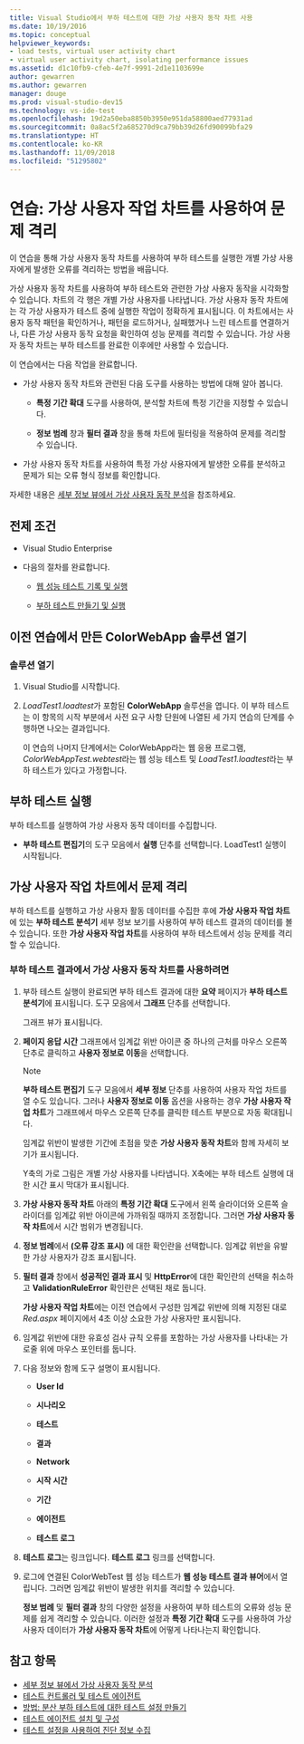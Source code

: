 ```yaml
---
title: Visual Studio에서 부하 테스트에 대한 가상 사용자 동작 차트 사용
ms.date: 10/19/2016
ms.topic: conceptual
helpviewer_keywords:
- load tests, virtual user activity chart
- virtual user activity chart, isolating performance issues
ms.assetid: d1c10fb9-cfeb-4e7f-9991-2d1e1103699e
author: gewarren
ms.author: gewarren
manager: douge
ms.prod: visual-studio-dev15
ms.technology: vs-ide-test
ms.openlocfilehash: 19d2a50eba8850b3950e951da58800aed77931ad
ms.sourcegitcommit: 0a8ac5f2a685270d9ca79bb39d26fd90099bfa29
ms.translationtype: HT
ms.contentlocale: ko-KR
ms.lasthandoff: 11/09/2018
ms.locfileid: "51295802"
---
```

# <a name="walkthrough-using-the-virtual-user-activity-chart-to-isolate-issues"></a>연습: 가상 사용자 작업 차트를 사용하여 문제 격리

이 연습을 통해 가상 사용자 동작 차트를 사용하여 부하 테스트를 실행한 개별 가상 사용자에게 발생한 오류를 격리하는 방법을 배웁니다.

가상 사용자 동작 차트를 사용하여 부하 테스트와 관련한 가상 사용자 동작을 시각화할 수 있습니다. 차트의 각 행은 개별 가상 사용자를 나타냅니다. 가상 사용자 동작 차트에는 각 가상 사용자가 테스트 중에 실행한 작업이 정확하게 표시됩니다. 이 차트에서는 사용자 동작 패턴을 확인하거나, 패턴을 로드하거나, 실패했거나 느린 테스트를 연결하거나, 다른 가상 사용자 동작 요청을 확인하여 성능 문제를 격리할 수 있습니다. 가상 사용자 동작 차트는 부하 테스트를 완료한 이후에만 사용할 수 있습니다.

이 연습에서는 다음 작업을 완료합니다.

-   가상 사용자 동작 차트와 관련된 다음 도구를 사용하는 방법에 대해 알아 봅니다.

    -   **특정 기간 확대** 도구를 사용하여, 분석할 차트에 특정 기간을 지정할 수 있습니다.

    -   **정보 범례** 창과 **필터 결과** 창을 통해 차트에 필터링을 적용하여 문제를 격리할 수 있습니다.

-   가상 사용자 동작 차트를 사용하여 특정 가상 사용자에게 발생한 오류를 분석하고 문제가 되는 오류 형식 정보를 확인합니다.

자세한 내용은 [세부 정보 뷰에서 가상 사용자 동작 분석](../test/analyze-load-test-virtual-user-activity-in-the-details-view.md)을 참조하세요.

## <a name="prerequisites"></a>전제 조건

-   Visual Studio Enterprise

-   다음의 절차를 완료합니다.

    -   [웹 성능 테스트 기록 및 실행](/azure/devops/test/load-test/run-performance-tests-app-before-release#recordtests)

    -   [부하 테스트 만들기 및 실행](/azure/devops/test/load-test/run-performance-tests-app-before-release#create-a-load-test)

## <a name="open-the-colorwebapp-solution-created-in-the-previous-walkthroughs"></a>이전 연습에서 만든 ColorWebApp 솔루션 열기

### <a name="open-the-solution"></a>솔루션 열기

1.  Visual Studio를 시작합니다.

2.  *LoadTest1.loadtest*가 포함된 **ColorWebApp** 솔루션을 엽니다. 이 부하 테스트는 이 항목의 시작 부분에서 사전 요구 사항 단원에 나열된 세 가지 연습의 단계를 수행하면 나오는 결과입니다.

     이 연습의 나머지 단계에서는 ColorWebApp라는 웹 응용 프로그램, *ColorWebAppTest.webtest*라는 웹 성능 테스트 및 *LoadTest1.loadtest*라는 부하 테스트가 있다고 가정합니다.

## <a name="run-the-load-test"></a>부하 테스트 실행

부하 테스트를 실행하여 가상 사용자 동작 데이터를 수집합니다.

-   **부하 테스트 편집기**의 도구 모음에서 **실행** 단추를 선택합니다. LoadTest1 실행이 시작됩니다.

## <a name="isolate-issues-in-the-virtual-user-activity-chart"></a>가상 사용자 작업 차트에서 문제 격리

부하 테스트를 실행하고 가상 사용자 활동 데이터를 수집한 후에 **가상 사용자 작업 차트**에 있는 **부하 테스트 분석기** 세부 정보 보기를 사용하여 부하 테스트 결과의 데이터를 볼 수 있습니다. 또한 **가상 사용자 작업 차트**를 사용하여 부하 테스트에서 성능 문제를 격리할 수 있습니다.

### <a name="to-use-the-virtual-user-activity-chart-in-your-load-test-results"></a>부하 테스트 결과에서 가상 사용자 동작 차트를 사용하려면

1.  부하 테스트 실행이 완료되면 부하 테스트 결과에 대한 **요약** 페이지가 **부하 테스트 분석기**에 표시됩니다. 도구 모음에서 **그래프** 단추를 선택합니다.

     그래프 뷰가 표시됩니다.

2.  **페이지 응답 시간** 그래프에서 임계값 위반 아이콘 중 하나의 근처를 마우스 오른쪽 단추로 클릭하고 **사용자 정보로 이동**을 선택합니다.

    > [!NOTE]
    > **부하 테스트 편집기** 도구 모음에서 **세부 정보** 단추를 사용하여 사용자 작업 차트를 열 수도 있습니다. 그러나 **사용자 정보로 이동** 옵션을 사용하는 경우 **가상 사용자 작업 차트**가 그래프에서 마우스 오른쪽 단추를 클릭한 테스트 부분으로 자동 확대됩니다.

     임계값 위반이 발생한 기간에 초점을 맞춘 **가상 사용자 동작 차트**와 함께 자세히 보기가 표시됩니다.

     Y축의 가로 그림은 개별 가상 사용자를 나타냅니다. X축에는 부하 테스트 실행에 대한 시간 표시 막대가 표시됩니다.

3.  **가상 사용자 동작 차트** 아래의 **특정 기간 확대** 도구에서 왼쪽 슬라이더와 오른쪽 슬라이더를 임계값 위반 아이콘에 가까워질 때까지 조정합니다. 그러면 **가상 사용자 동작 차트**에서 시간 범위가 변경됩니다.

4.  **정보 범례**에서 **(오류 강조 표시)** 에 대한 확인란을 선택합니다. 임계값 위반을 유발한 가상 사용자가 강조 표시됩니다.

5.  **필터 결과** 창에서 **성공적인 결과 표시** 및 **HttpError**에 대한 확인란의 선택을 취소하고 **ValidationRuleError** 확인란은 선택된 채로 둡니다.

     **가상 사용자 작업 차트**에는 이전 연습에서 구성한 임계값 위반에 의해 지정된 대로 *Red.aspx* 페이지에서 4초 이상 소요한 가상 사용자만 표시됩니다.

6.  임계값 위반에 대한 유효성 검사 규칙 오류를 포함하는 가상 사용자를 나타내는 가로줄 위에 마우스 포인터를 둡니다.

7.  다음 정보와 함께 도구 설명이 표시됩니다.

    -   **User Id**

    -   **시나리오**

    -   **테스트**

    -   **결과**

    -   **Network**

    -   **시작 시간**

    -   **기간**

    -   **에이전트**

    -   **테스트 로그**

8.  **테스트 로그**는 링크입니다. **테스트 로그** 링크를 선택합니다.

9. 로그에 연결된 ColorWebTest 웹 성능 테스트가 **웹 성능 테스트 결과 뷰어**에서 열립니다. 그러면 임계값 위반이 발생한 위치를 격리할 수 있습니다.

     **정보 범례** 및 **필터 결과** 창의 다양한 설정을 사용하여 부하 테스트의 오류와 성능 문제를 쉽게 격리할 수 있습니다. 이러한 설정과 **특정 기간 확대** 도구를 사용하여 가상 사용자 데이터가 **가상 사용자 동작 차트**에 어떻게 나타나는지 확인합니다.

## <a name="see-also"></a>참고 항목

- [세부 정보 뷰에서 가상 사용자 동작 분석](../test/analyze-load-test-virtual-user-activity-in-the-details-view.md)
- [테스트 컨트롤러 및 테스트 에이전트](configure-test-agents-and-controllers-for-load-tests.md)
- [방법: 분산 부하 테스트에 대한 테스트 설정 만들기](../test/how-to-create-a-test-setting-for-a-distributed-load-test.md)
- [테스트 에이전트 설치 및 구성](../test/lab-management/install-configure-test-agents.md)
- [테스트 설정을 사용하여 진단 정보 수집](../test/collect-diagnostic-information-using-test-settings.md)
